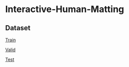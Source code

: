 # Interactive-Human-Matting

## Dataset

[Train](https://drive.google.com/file/d/1xeHNIXUl4NTuMcwnDSCfail_IixnG3UZ/view?usp=sharing)

[Valid](https://drive.google.com/file/d/1a3uyv4Ce-N_9CHGTFNV3qMJMZ0Qb4zSi/view?usp=sharing)

[Test](https://drive.google.com/file/d/1UZTbEFv5KhOrajthf_jGuKAmxxjbgpoj/view?usp=sharing)



